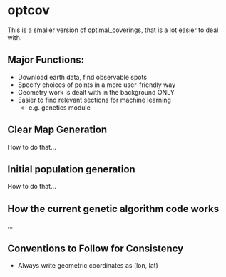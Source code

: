 # optcov

This is a smaller version of optimal_coverings, that is a lot easier to deal with.


## Major Functions:

- Download earth data, find observable spots
- Specify choices of points in a more user-friendly way
- Geometry work is dealt with in the background ONLY
- Easier to find relevant sections for machine learning
  - e.g. genetics module

## Clear Map Generation

How to do that...

## Initial population generation

How to do that...

## How the current genetic algorithm code works

...

## Conventions to Follow for Consistency

- Always write geometric coordinates as (lon, lat)
